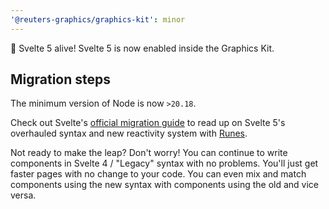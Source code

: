 ```yaml
---
'@reuters-graphics/graphics-kit': minor
---
```


🤖 Svelte 5 alive! Svelte 5 is now enabled inside the Graphics Kit.

## Migration steps

The minimum version of Node is now `>20.18`.

Check out Svelte's [official migration guide](https://svelte.dev/docs/svelte/v5-migration-guide) to read up on Svelte 5's overhauled syntax and new reactivity system with [Runes](https://svelte.dev/docs/svelte/what-are-runes).

Not ready to make the leap? Don't worry! You can continue to write components in Svelte 4 / "Legacy" syntax with no problems. You'll just get faster pages with no change to your code. You can even mix and match components using the new syntax with components using the old and vice versa.
